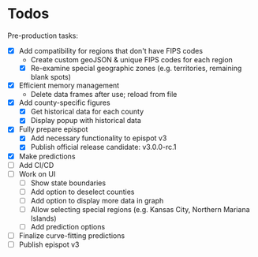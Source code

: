 
# Todos

Pre-production tasks:

- [x] Add compatibility for regions that don't have FIPS codes
  - Create custom geoJSON & unique FIPS codes for each region
  - [x] Re-examine special geographic zones (e.g. territories, remaining blank spots)
- [x] Efficient memory management
  - Delete data frames after use; reload from file
- [x] Add county-specific figures
  - [x] Get historical data for each county
  - [x] Display popup with historical data
- [x] Fully prepare epispot
  - [x] Add necessary functionality to epispot v3
  - [x] Publish official release candidate: v3.0.0-rc.1
- [x] Make predictions
- [ ] Add CI/CD
- [ ] Work on UI
  - [ ] Show state boundaries
  - [ ] Add option to deselect counties
  - [ ] Add option to display more data in graph
  - [ ] Allow selecting special regions (e.g. Kansas City, Northern Mariana Islands)
  - [ ] Add prediction options
- [ ] Finalize curve-fitting predictions
- [ ] Publish epispot v3
